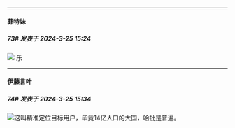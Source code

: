 ﻿
*****

####  菲特妹  
##### 73#       发表于 2024-3-25 15:24

<img src="https://p.sda1.dev/16/492ca59c38474d55f6f40503aeb7f4a6/IMG_9D14E27AF14356D4670B92EF93163497.jpeg" referrerpolicy="no-referrer">
乐


*****

####  伊藤言叶  
##### 74#       发表于 2024-3-25 15:34

<img src="https://static.saraba1st.com/image/smiley/face2017/037.png" referrerpolicy="no-referrer">这叫精准定位目标用户，毕竟14亿人口的大国，哈批是普遍。

